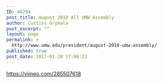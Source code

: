 ```yaml
---
ID: 46294
post_title: August 2018 All UMW Assembly
author: Curtiss Grymala
post_excerpt: ""
layout: page
permalink: >
  http://www.umw.edu/president/august-2018-umw-assembly/
published: true
post_date: 2017-01-20 17:06:22
---
```

https://vimeo.com/285507618